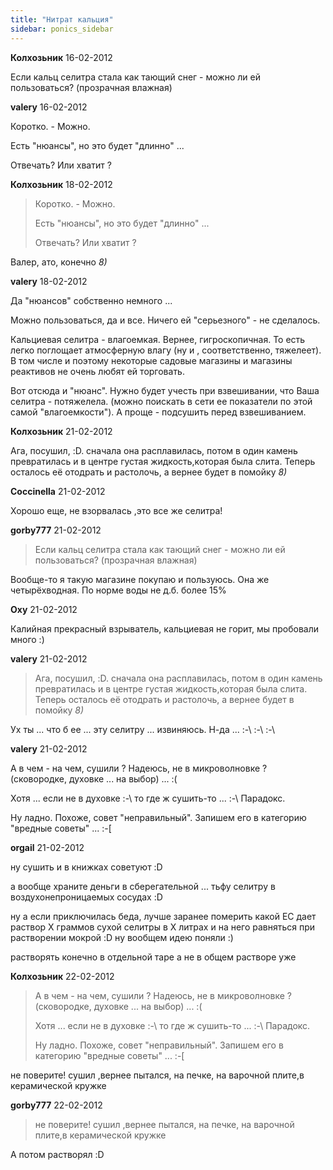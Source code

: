 ```yaml
---
title: "Нитрат кальция"
sidebar: ponics_sidebar
---
```


**Колхозьник** 16-02-2012

Если кальц селитра стала как тающий снег - можно ли ей пользоваться? (прозрачная влажная)


**valery** 16-02-2012

Коротко. - Можно.

Есть "нюансы", но это будет "длинно" ...

Отвечать? Или хватит ?


**Колхозьник** 18-02-2012

> Коротко. - Можно.
> 
> Есть "нюансы", но это будет "длинно" ...
> 
> Отвечать? Или хватит ?

Валер, ато, конечно *8)*


**valery** 18-02-2012

Да "нюансов" собственно немного ...

Можно пользоваться, да и все. Ничего ей "серьезного" - не сделалось.

Кальциевая селитра - влагоемкая. Вернее, гигроскопичная. То есть легко поглощает атмосферную влагу (ну и , соответственно, тяжелеет). В том числе и поэтому некоторые садовые магазины и магазины реактивов не очень любят ей торговать.

Вот отсюда и "нюанс". Нужно будет учесть при взвешивании, что Ваша селитра - потяжелела. (можно поискать в сети ее показатели по этой самой "влагоемкости"). А проще - подсушить перед взвешиванием.


**Колхозьник** 21-02-2012

Ага, посушил, :D. сначала она расплавилась, потом в один камень превратилась и в центре густая жидкость,которая была слита. Теперь осталось её отодрать и растолочь, а вернее будет в помойку *8)*


**Coccinella** 21-02-2012

Хорошо еще, не взорвалась ,это все же селитра!


**gorby777** 21-02-2012

> Если кальц селитра стала как тающий снег - можно ли ей пользоваться? (прозрачная влажная)

Вообще-то я такую магазине покупаю и пользуюсь. Она же четырёхводная. По норме воды не д.б. более 15%


**Oxy** 21-02-2012

Калийная прекрасный взрыватель, кальциевая не горит, мы пробовали много :)


**valery** 21-02-2012

> Ага, посушил, :D. сначала она расплавилась, потом в один камень превратилась и в центре густая жидкость,которая была слита. Теперь осталось её отодрать и растолочь, а вернее будет в помойку *8)*

Ух ты ... что б ее ... эту селитру ... извиняюсь. Н-да ... :-\ :-\ :-\


**valery** 21-02-2012

А в чем - на чем, сушили ? Надеюсь, не в микроволновке ? (сковородке, духовке ... на выбор) ... :(

Хотя ... если не в духовке :-\ то где ж сушить-то ... :-\ Парадокс.

Ну ладно. Похоже, совет "неправильный". Запишем его в категорию "вредные советы" ... :-[


**orgail** 21-02-2012

ну сушить и в книжках советуют :D

а вообще храните деньги в сберегательной ... тьфу селитру в воздухонепроницаемых сосудах :D

ну а если приключилась беда, лучше заранее померить какой ЕС дает раствор X граммов сухой селитры в Х литрах и на него равняться при растворении мокрой :D ну вообщем идею поняли :)

растворять конечно в отдельной таре а не в общем растворе уже


**Колхозьник** 22-02-2012

> А в чем - на чем, сушили ? Надеюсь, не в микроволновке ? (сковородке, духовке ... на выбор) ... :(
> 
> Хотя ... если не в духовке :-\ то где ж сушить-то ... :-\ Парадокс.
> 
> Ну ладно. Похоже, совет "неправильный". Запишем его в категорию "вредные советы" ... :-[

не поверите! сушил ,вернее пытался, на печке, на варочной плите,в керамической кружке


**gorby777** 22-02-2012

> не поверите! сушил ,вернее пытался, на печке, на варочной плите,в керамической кружке

А потом растворял :D



